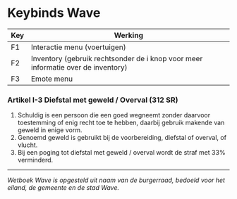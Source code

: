 # Keybinds Wave




| **Key** | **Werking**  |
|---|---|
| F1 | Interactie menu (voertuigen)
| F2 | Inventory (gebruik rechtsonder de i knop voor meer informatie over de inventory)
| F3 | Emote menu

### Artikel I-3 Diefstal met geweld / Overval (312 SR)

1. Schuldig is een persoon die een goed wegneemt zonder daarvoor toestemming of enig recht toe te hebben, daarbij gebruik makende van geweld in enige vorm.
2. Genoemd geweld is gebruikt bij de voorbereiding, diefstal of overval, of vlucht.
3. Bij een poging tot diefstal met geweld / overval wordt de straf met 33% verminderd.

---------------------
*Wetboek Wave is opgesteld uit naam van de burgerraad, bedoeld voor het eiland, de gemeente en de stad Wave.*
